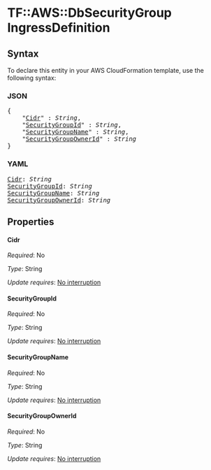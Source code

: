 # TF::AWS::DbSecurityGroup IngressDefinition

## Syntax

To declare this entity in your AWS CloudFormation template, use the following syntax:

### JSON

<pre>
{
    "<a href="#cidr" title="Cidr">Cidr</a>" : <i>String</i>,
    "<a href="#securitygroupid" title="SecurityGroupId">SecurityGroupId</a>" : <i>String</i>,
    "<a href="#securitygroupname" title="SecurityGroupName">SecurityGroupName</a>" : <i>String</i>,
    "<a href="#securitygroupownerid" title="SecurityGroupOwnerId">SecurityGroupOwnerId</a>" : <i>String</i>
}
</pre>

### YAML

<pre>
<a href="#cidr" title="Cidr">Cidr</a>: <i>String</i>
<a href="#securitygroupid" title="SecurityGroupId">SecurityGroupId</a>: <i>String</i>
<a href="#securitygroupname" title="SecurityGroupName">SecurityGroupName</a>: <i>String</i>
<a href="#securitygroupownerid" title="SecurityGroupOwnerId">SecurityGroupOwnerId</a>: <i>String</i>
</pre>

## Properties

#### Cidr

_Required_: No

_Type_: String

_Update requires_: [No interruption](https://docs.aws.amazon.com/AWSCloudFormation/latest/UserGuide/using-cfn-updating-stacks-update-behaviors.html#update-no-interrupt)

#### SecurityGroupId

_Required_: No

_Type_: String

_Update requires_: [No interruption](https://docs.aws.amazon.com/AWSCloudFormation/latest/UserGuide/using-cfn-updating-stacks-update-behaviors.html#update-no-interrupt)

#### SecurityGroupName

_Required_: No

_Type_: String

_Update requires_: [No interruption](https://docs.aws.amazon.com/AWSCloudFormation/latest/UserGuide/using-cfn-updating-stacks-update-behaviors.html#update-no-interrupt)

#### SecurityGroupOwnerId

_Required_: No

_Type_: String

_Update requires_: [No interruption](https://docs.aws.amazon.com/AWSCloudFormation/latest/UserGuide/using-cfn-updating-stacks-update-behaviors.html#update-no-interrupt)

